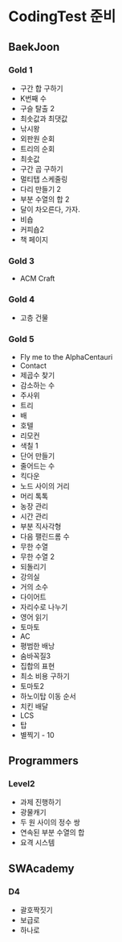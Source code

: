 # CodingTest 준비

## BaekJoon

### Gold 1

- 구간 합 구하기
- K번째 수
- 구슬 탈출 2
- 최솟값과 최댓값
- 낚시왕
- 외판원 순회
- 트리의 순회
- 최솟값
- 구간 곱 구하기
- 멀티탭 스케줄링
- 다리 만들기 2
- 부분 수열의 합 2
- 달이 차오른다, 가자.
- 비숍
- 커피숍2
- 책 페이지

### Gold 3

- ACM Craft

### Gold 4

- 고층 건물

### Gold 5

- Fly me to the AlphaCentauri
- Contact
- 제곱수 찾기
- 감소하는 수
- 주사위
- 트리
- 배
- 호텔
- 리모컨
- 색칠 1
- 단어 만들기
- 줄어드는 수
- 킥다운
- 노드 사이의 거리
- 머리 톡톡
- 농장 관리
- 시간 관리
- 부분 직사각형
- 다음 팰린드롬 수
- 무한 수열
- 무한 수열 2
- 되돌리기
- 강의실
- 거의 소수
- 다이어트
- 자리수로 나누기
- 영어 읽기
- 토마토
- AC
- 평범한 배낭
- 숨바꼭질3
- 집합의 표현
- 최소 비용 구하기
- 토마토2
- 하노이탑 이동 순서
- 치킨 배달
- LCS
- 탑
- 별찍기 - 10


## Programmers

### Level2

- 과제 진행하기
- 광물캐기
- 두 원 사이의 정수 쌍
- 연속된 부분 수열의 합
- 요격 시스템

## SWAcademy

### D4

- 괄호짝짓기
- 보급로
- 하나로